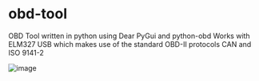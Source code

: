 # obd-tool
OBD Tool written in python using Dear PyGui and python-obd
Works with ELM327 USB which makes use of the standard OBD-II protocols CAN and ISO 9141-2


![image](https://i.imgur.com/84743v3.png)
